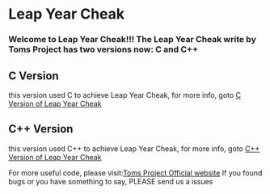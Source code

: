 #  Leap Year Cheak
### Welcome to Leap Year Cheak!!! The Leap Year Cheak write by Toms Project has two versions now: C and C++

## C Version
this version used C to achieve Leap Year Cheak, for more info, goto [C Version of Leap Year Cheak](./C/)

## C++ Version
this version used C++ to achieve Leap Year Cheak, for more info, goto [C++ Version of Leap Year Cheak](./Cpp/)


For more useful code, please visit:[Toms Project Official website](http://www.projectoms.com)
If you found bugs or you have something to say, PLEASE send us a issues
